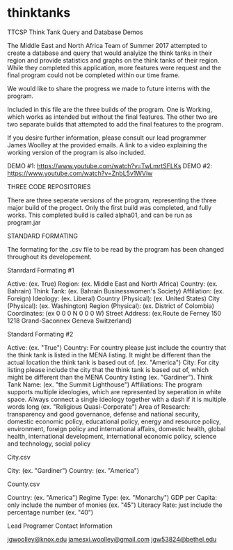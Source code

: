 # thinktanks
TTCSP Think Tank Query and Database Demos

The Middle East and North Africa Team of Summer 2017 attempted to create a database and query that would analyize the think tanks in their region and provide statistics and graphs on the think tanks of their region. While they completed this application, more features were request and the final program could not be completed within our time frame.

We would like to share the progress we made to future interns with the program.

Included in this file are the three builds of the program. One is Working, which works as intended but without the final features. The other two are two separate builds that attempted to add the final features to the program.

If you desire further information, please consult our lead programmer James Woolley at the provided emails. A link to a video explaining the working version of the program is also included.

DEMO #1: https://www.youtube.com/watch?v=TwLmrtSFLKs
DEMO #2: https://www.youtube.com/watch?v=ZnbL5v1WViw

THREE CODE REPOSITORIES

There are three seperate versions of the program, representing the three major build of the progect. Only the first build was completed, and fully works. This completed build is called alpha01, and can be run as program.jar

STANDARD FORMATING

The formating for the .csv file to be read by the program has been changed throughout its developement.

Stanrdard Formating #1

Active: (ex. True)
Region: (ex. Middle East and North Africa)
Country: (ex. Bahrain)
Think Tank: (ex. Bahrain Businesswomen's Society)
Affiliation: (ex. Foreign)
Ideology: (ex. Liberal)
Country (Physical): (ex. United States)
City (Physical): (ex. Washington)
Region (Physical): (ex. District of Colombia)
Coordinates: (ex 0 0 0 N 0 0 0 W)
Street Address: (ex.Route de Ferney 150 1218 Grand-Saconnex Geneva Switzerland)
 

Standard Formating #2

Active: (ex. "True")
Country: For country please just include the country that the think tank is listed in the MENA listing. It might be different than the actual location the think tank is based out of. (ex. "America")
City: For city listing please include the city that the think tank is based out of, which might be different than the MENA Country listing (ex. "Gardiner").
Think Tank Name: (ex. "the Summit Lighthouse")
Affiliations: The program supports multiple ideologies, which are represented by
seperation in white space. Always connect a single ideology together with a dash
if it is multiple words long (ex. "Religious Quasi-Corporate")
Area of Research: 
transparency and good governance, defense and national security, domestic economic policy, educational policy, energy and resource policy, environment, foreign policy and international affairs, domestic health, global health, international development, international economic policy, science and technology, social policy

City.csv

City: (ex. "Gardiner")
Country: (ex. "America")

County.csv


Country: (ex. "America")
Regime Type: (ex. "Monarchy")
GDP per Capita: only include the number of monies (ex. "45")
Literacy Rate: just include the percentage number (ex. "40")

Lead Programer Contact Information

jgwoolley@knox.edu
jamesxi.woolley@gmail.com
jgw53824@bethel.edu
